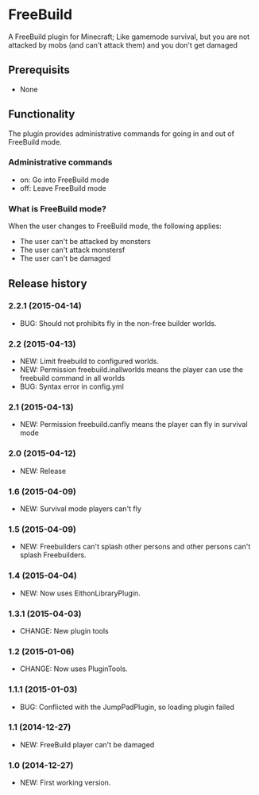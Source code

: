 # FreeBuild

A FreeBuild plugin for Minecraft; Like gamemode survival, but you are not attacked by mobs (and can't attack them) and you don't get damaged

## Prerequisits

* None

## Functionality

The plugin provides administrative commands for going in and out of FreeBuild mode.

### Administrative commands

* on: Go into FreeBuild mode
* off: Leave FreeBuild mode

### What is FreeBuild mode?

When the user changes to FreeBuild mode, the following applies:

* The user can't be attacked by monsters
* The user can't attack monstersf
* The user can't be damaged

## Release history

### 2.2.1 (2015-04-14)

* BUG: Should not prohibits fly in the non-free builder worlds. 

### 2.2 (2015-04-13)

* NEW: Limit freebuild to configured worlds.
* NEW: Permission freebuild.inallworlds means the player can use the freebuild command in all worlds
* BUG: Syntax error in config.yml

### 2.1 (2015-04-13)

* NEW: Permission freebuild.canfly means the player can fly in survival mode

### 2.0 (2015-04-12)

* NEW: Release

### 1.6 (2015-04-09)

* NEW: Survival mode players can't fly

### 1.5 (2015-04-09)

* NEW: Freebuilders can't splash other persons and other persons can't splash Freebuilders.

### 1.4 (2015-04-04)

* NEW: Now uses EithonLibraryPlugin.

### 1.3.1 (2015-04-03)

* CHANGE: New plugin tools

### 1.2 (2015-01-06)

* CHANGE: Now uses PluginTools.

### 1.1.1 (2015-01-03)

* BUG: Conflicted with the JumpPadPlugin, so loading plugin failed

### 1.1 (2014-12-27)

* NEW: FreeBuild player can't be damaged

### 1.0 (2014-12-27)

* NEW: First working version.
